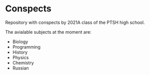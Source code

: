 # Conspects

Repository with conspects by 2021A class of the PTSH high school.

The avialable subjects at the moment are:
- Biology
- Programming
- History
- Physics
- Chemistry
- Russian

